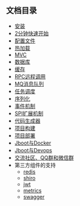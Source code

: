 ## 文档目录

- [安装](./docs/install.md)
- [2分钟快速开始](./docs/quickstart.md)
- [配置文件](./docs/config.md)
- [热加载](./docs/hotload.md)
- [MVC](./docs/mvc.md)
- [数据库](./docs/db.md)
- [缓存](./docs/cache.md)
- [RPC远程调用](./docs/rpc.md)
- [MQ消息队列](./docs/mq.md)
- [任务调度](./docs/schedule.md)
- [序列化](./docs/serialize.md)
- [事件机制](./docs/event.md)
- [SPI扩展机制](./docs/spi.md)
- [代码生成器](./docs/codegen.md)
- [项目构建](./docs/build.md)
- [项目部署](./docs/deploy.md)
- [Jboot与Docker](./docs/docker.md)
- [Jboot与Devops](./docs/devops.md)
- [交流社区、QQ群和微信群](./docs/communication.md)
- 第三方组件的支持
  - [redis](./docs/shiro.md)
  - [shiro](./docs/shiro.md)
  - [jwt](./docs/jwt.md)
  - [metrics]()
  - [swagger]()
